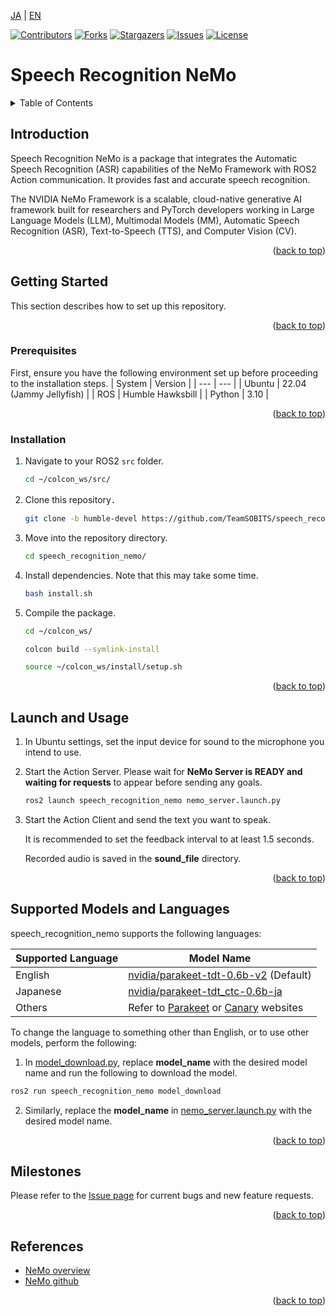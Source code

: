 <a name="readme-top"></a>

[JA](README.md) | [EN](README.en.md)

[![Contributors][contributors-shield]][contributors-url]
[![Forks][forks-shield]][forks-url]
[![Stargazers][stars-shield]][stars-url]
[![Issues][issues-shield]][issues-url]
[![License][license-shield]][license-url]

# Speech Recognition NeMo

<!-- Table of Contents -->
<details>
  <summary>Table of Contents</summary>
  <ol>
    <li>
      <a href="#introduction">Introduction</a>
    </li>
    <li>
      <a href="#getting-started">Getting Started</a>
      <ul>
        <li><a href="#prerequisites">Prerequisites</a></li>
        <li><a href="#installation">Installation</a></li>
      </ul>
    </li>
    <li><a href="#launch-and-usage">Launch and Usage</a></li>
    <li><a href="#supported-models-and-languages">Supported Models and Languages</a></li>
    <li><a href="#milestones">Milestones</a></li>
    <!-- <li><a href="#contributing">Contributing</a></li> -->
    <!-- <li><a href="#license">License</a></li> -->
    <li><a href="#references">References</a></li>
  </ol>
</details>

<!-- Introduction -->
## Introduction

Speech Recognition NeMo is a package that integrates the Automatic Speech Recognition (ASR) capabilities of the NeMo Framework with ROS2 Action communication. It provides fast and accurate speech recognition.

The NVIDIA NeMo Framework is a scalable, cloud-native generative AI framework built for researchers and PyTorch developers working in Large Language Models (LLM), Multimodal Models (MM), Automatic Speech Recognition (ASR), Text-to-Speech (TTS), and Computer Vision (CV).

<p align="right">(<a href="#readme-top">back to top</a>)</p>

<!-- Getting Started -->
## Getting Started

This section describes how to set up this repository.

<p align="right">(<a href="#readme-top">back to top</a>)</p>

### Prerequisites
First, ensure you have the following environment set up before proceeding to the installation steps.
| System  | Version |
| --- | --- |
| Ubuntu | 22.04 (Jammy Jellyfish) |
| ROS    | Humble Hawksbill |
| Python | 3.10 |

<p align="right">(<a href="#readme-top">back to top</a>)</p>

### Installation
1. Navigate to your ROS2 `src` folder.
    ```sh
    cd ~/colcon_ws/src/
    ```

2. Clone this repository．
    ```sh
    git clone -b humble-devel https://github.com/TeamSOBITS/speech_recognition_nemo.git
    ```
3. Move into the repository directory.
    ```sh
    cd speech_recognition_nemo/
    ```
4. Install dependencies. Note that this may take some time.
    ```sh
    bash install.sh
5. Compile the package.
    ```sh
    cd ~/colcon_ws/
    ```
    ```sh
    colcon build --symlink-install
    ```
    ```sh
    source ~/colcon_ws/install/setup.sh
    ```

<p align="right">(<a href="#readme-top">back to top</a>)</p>

<!-- Launch and Usage -->
## Launch and Usage
1. In Ubuntu settings, set the input device for sound to the microphone you intend to use.

2. Start the Action Server. Please wait for **NeMo Server is READY and waiting for requests** to appear before sending any goals.

   ```sh
   ros2 launch speech_recognition_nemo nemo_server.launch.py 
   ```
3. Start the Action Client and send the text you want to speak.

    It is recommended to set the feedback interval to at least 1.5 seconds.

    Recorded audio is saved in the **sound_file** directory.

<p align="right">(<a href="#readme-top">back to top</a>)</p>

## Supported Models and Languages
speech_recognition_nemo supports the following languages:

| Supported Language  | Model Name |
| ----- | ----- |
| English | [nvidia/parakeet-tdt-0.6b-v2](https://huggingface.co/nvidia/parakeet-tdt-0.6b-v2) (Default)|
| Japanese | [nvidia/parakeet-tdt_ctc-0.6b-ja](https://huggingface.co/nvidia/parakeet-tdt_ctc-0.6b-ja) |
| Others | Refer to [Parakeet](https://huggingface.co/collections/nvidia/parakeet-659711f49d1469e51546e021) or [Canary](https://huggingface.co/collections/nvidia/canary-65c3b83ff19b126a3ca62926) websites |

To change the language to something other than English, or to use other models, perform the following:

1. In [model_download.py](speech_recognition_nemo/model_download.py), replace **model_name** with the desired model name and run the following to download the model.
```sh
ros2 run speech_recognition_nemo model_download
```

2. Similarly, replace the **model_name** in [nemo_server.launch.py](launch/nemo_server.launch.py ) with the desired model name.

<p align="right">(<a href="#readme-top">back to top</a>)</p>

## Milestones

Please refer to the [Issue page](issues-url) for current bugs and new feature requests.

<p align="right">(<a href="#readme-top">back to top</a>)</p>

## References
* [NeMo overview](https://docs.nvidia.com/nemo-framework/user-guide/latest/overview.html)
* [NeMo github](https://github.com/NVIDIA/NeMo)

<p align="right">(<a href="#readme-top">back to top</a>)</p>


<!-- MARKDOWN LINKS & IMAGES -->
<!-- https://www.markdownguide.org/basic-syntax/#reference-style-links -->
[contributors-shield]: https://img.shields.io/github/contributors/TeamSOBITS/speech_recognition_nemo.svg?style=for-the-badge
[contributors-url]: https://github.com/TeamSOBITS/speech_recognition_nemo/graphs/contributors
[forks-shield]: https://img.shields.io/github/forks/TeamSOBITS/speech_recognition_nemo.svg?style=for-the-badge
[forks-url]: https://github.com/TeamSOBITS/speech_recognition_nemo/network/members
[stars-shield]: https://img.shields.io/github/stars/TeamSOBITS/speech_recognition_nemo.svg?style=for-the-badge
[stars-url]: https://github.com/TeamSOBITS/speech_recognition_nemo/stargazers
[issues-shield]: https://img.shields.io/github/issues/TeamSOBITS/speech_recognition_nemo.svg?style=for-the-badge
[issues-url]: https://github.com/TeamSOBITS/speech_recognition_nemo/issues
[license-shield]: https://img.shields.io/github/license/TeamSOBITS/speech_recognition_nemo.svg?style=for-the-badge
[license-url]: LICENSE
